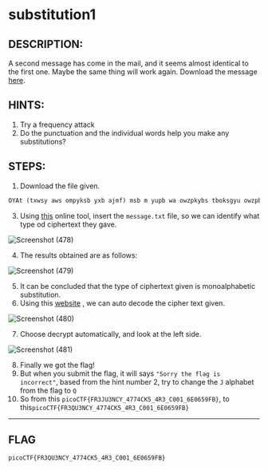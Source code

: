 # substitution1
## DESCRIPTION:
A second message has come in the mail, and it seems almost identical to the first one. 
Maybe the same thing will work again. Download the message [here](https://github.com/jon-brandy/CTF-WRITE-UP/blob/c83ad1ad7a81e92be06402dd6d777dbc644ceda3/Asset/substitution1/message.txt).
## HINTS:
1. Try a frequency attack
2. Do the punctuation and the individual words help you make any substitutions?
## STEPS:
1. Download the file given.

```txt
OYAt (txwsy aws ompyksb yxb ajmf) msb m yupb wa owzpkybs tboksgyu owzpbygygwd. Owdybtymdyt msb psbtbdybr lgyx m tby wa oxmjjbdfbt lxgox ybty yxbgs osbmygegyu, yboxdgomj (mdr fwwfjgdf) tqgjjt, mdr pswhjbz-twjegdf mhgjgyu. Oxmjjbdfbt ktkmjju owebs m dkzhbs wa omybfwsgbt, mdr lxbd twjebr, bmox ugbjrt m tysgdf (omjjbr m ajmf) lxgox gt tkhzgyybr yw md wdjgdb towsgdf tbsegob. OYAt msb m fsbmy lmu yw jbmsd m lgrb mssmu wa owzpkybs tboksgyu tqgjjt gd m tmab, jbfmj bdegswdzbdy, mdr msb xwtybr mdr pjmubr hu zmdu tboksgyu fswkpt mswkdr yxb lwsjr aws akd mdr psmoygob. Aws yxgt pswhjbz, yxb ajmf gt: pgowOYA{AS3CK3DOU_4774OQ5_4S3_O001_6B0659AH}
```

3. Using [this](https://www.boxentriq.com/code-breaking/cipher-identifier) online tool, insert the `message.txt` file, so we can identify what type od ciphertext they gave.

![Screenshot (478)](https://user-images.githubusercontent.com/70703371/175464463-a004dd74-b892-499e-aa5f-a6f5352d8e4e.png)

4. The results obtained are as follows:

![Screenshot (479)](https://user-images.githubusercontent.com/70703371/175464567-258df69e-31d9-4ecb-bfcc-e6bab1248d62.png)

5. It can be concluded that the type of ciphertext given is monoalphabetic substitution.
6. Using this [website](https://www.dcode.fr/monoalphabetic-substitution) , we can auto decode the cipher text given.

![Screenshot (480)](https://user-images.githubusercontent.com/70703371/175464738-2976d12e-024c-4505-8f14-9b727c8f3195.png)

7. Choose decrypt automatically, and look at the left side.

![Screenshot (481)](https://user-images.githubusercontent.com/70703371/175464811-524e604c-3e61-4d3f-b775-bb6cab7a1cfe.png)

8. Finally we got the flag!
9. But when you submit the flag, it will says `"Sorry the flag is incorrect"`, based from the hint number 2, try to change the `J` alphabet from the flag to  `Q`
10. So from this `picoCTF{FR3JU3NCY_4774CK5_4R3_C001_6E0659FB}`, to this`picoCTF{FR3QU3NCY_4774CK5_4R3_C001_6E0659FB}`


---
## FLAG
```
picoCTF{FR3QU3NCY_4774CK5_4R3_C001_6E0659FB}
```
